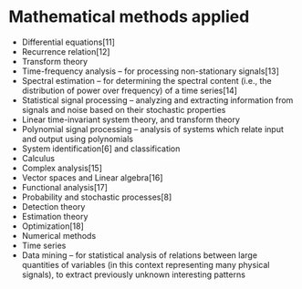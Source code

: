 # Mathematical methods applied

*    Differential equations[11]
*    Recurrence relation[12]
*    Transform theory
*    Time-frequency analysis – for processing non-stationary signals[13]
*    Spectral estimation – for determining the spectral content (i.e., the distribution of power over frequency) of a time series[14]
*    Statistical signal processing – analyzing and extracting information from signals and noise based on their stochastic properties
*    Linear time-invariant system theory, and transform theory
*    Polynomial signal processing – analysis of systems which relate input and output using polynomials
*    System identification[6] and classification
*    Calculus
*    Complex analysis[15]
*   Vector spaces and Linear algebra[16]
*    Functional analysis[17]
*    Probability and stochastic processes[8]
*    Detection theory
*    Estimation theory
*    Optimization[18]
*    Numerical methods
*    Time series
*    Data mining – for statistical analysis of relations between large quantities of variables (in this context representing many physical signals), to extract previously unknown interesting patterns